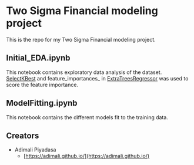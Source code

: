 # Two Sigma Financial modeling project

This is the repo for my Two Sigma Financial modeling project.

## Initial_EDA.ipynb
This notebook contains exploratory data analysis of the dataset. [SelectKBest](http://scikit-learn.org/stable/modules/generated/sklearn.feature_selection.SelectKBest.html#sklearn.feature_selection.SelectKBest) and feature_importances_ in [ExtraTreesRegressor](http://scikit-learn.org/stable/modules/generated/sklearn.ensemble.ExtraTreesRegressor.html) was used to score the feature importance.

## ModelFitting.ipynb
This notebook contains the different models fit to the training data.


## Creators

* Adimali Piyadasa
    - [https://adimali.github.io/](https://adimali.github.io/)
